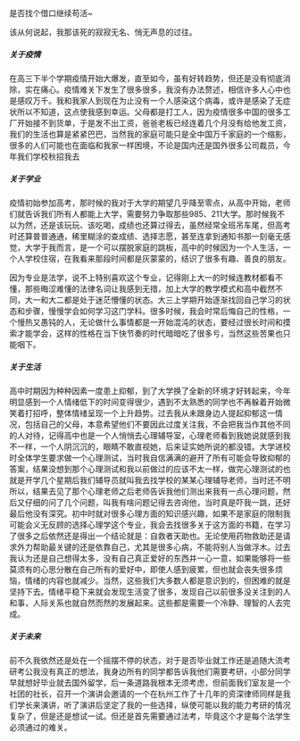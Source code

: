 是否找个借口继续苟活~

该从何说起，我那该死的寂寂无名、悄无声息的过往。

##### 关于疫情

在高三下半个学期疫情开始大爆发，直至如今，虽有好转趋势，但还是没有彻底消除，实在痛心。疫情难关下发生了很多很多，我没有办法赘述，相信许多人心中也是感叹万千。我和我家人到现在为止没有一个人感染这个病毒，或许是感染了无症状所以不知道，这点使我感到幸运。父母都是打工人，因为疫情很多中国的很多工厂开始接不到货单，于是发不出工资，爸爸老板已经连着几个月没有给他发工资，我们的生活也算是紧紧巴巴，当然我的家庭可能只是全中国万千家庭的一个缩影，很多的人们可能也在面临和我家一样困境，不论是国内还是国外很多公司裁员，今年我们学校秋招我去

##### 关于学业

疫情初始参加高考，那时候的我对于大学的期望几乎降至零点，从高中开始，老师们就告诉我们所有人都能上大学，需要努力争取那些985、211大学。那时候我不以为然，还是该玩玩、该吃喝，成绩也还算过得去，虽然经常全班吊车尾，但高考时还算普普通通，稀里糊涂的查成绩、选择志愿，甚至连拿到通知书那一刻毫无感觉，大学于我而言，是一个可以摆脱家庭的跳板，高中的时候因为一个人生活，一个人学校住宿，在我看来那段时间都是灰蒙蒙的，结识了很多有趣、善良的朋友。

因为专业是法学，说不上特别喜欢这个专业，记得刚上大一的时候连教材都看不懂，那些晦涩难懂的法律名词让我感到无措，加上大学的教学模式和高中截然不同，大一和大二都是处于迷茫懵懂的状态。大三上学期开始逐渐找回自己学习的状态和步骤，慢慢学会如何学习这门学科。很多时候，我会时常后悔自己的性格，一个慢热又愚钝的人，无论做什么事情都是一开始混沌的状态，要经过很长时间和摸索才能学会，这样的性格在当下快节奏的时代暗暗吃了很多亏，当然这些苦果也只能咽下。

##### 关于生活

高中时期因为种种因素一度患上抑郁，到了大学换了全新的环境才好转起来，今年明显感到一个人情绪低下的时间变得很少，遇到不太熟悉的同学也不再躲着开始微笑着打招呼，整体情绪呈现一个上升趋势。过去我从未跟身边人提起抑郁这一情况，包括自己的父母，本意希望他们不要因此过度关注我，不会把我当作其他不同的人对待，记得高中也是一个人悄悄去心理辅导室，心理老师看到我她说就感到我不一样，一个人阴沉沉的，眼睛不敢直视她，后来证实她所说的都没错。大学进校时全体学生要求做一个心理测试，当时我自信满满的避开了所有可能会导致抑郁的答案，结果没想到那个心理测试和我以前做过的应该不太一样，做完心理测试的也就是开学几个星期后我们辅导员就叫我去找学校的某某心理辅导老师，当时还不明所以，结果去见了那个心理老师之后老师告诉我他们测出来我有一点心理问题，然后又仔细的问了几个问题，叫我有啥问题记得去咨询他，当时真是吓我一跳，还好最后他没有深究。初中时就对很多心理方面的知识感兴趣，如果不是家庭的限制我可能会义无反顾的选择心理学这个专业，我会去找很多关于这方面的书籍，在学习了很多之后依然还是得出一个结论就是：自救者天助也。无论使用药物救助还是请求外力帮助最关键的还是依靠自己，尤其是很多心病，不能将别人当做浮木。过去我认为还是自己想得太多，没有自己真正爱好的东西并一心一意，如果能够将一些莫须有的心思分散在自己所有的爱好中，即使人感到疲累，但也就会丧失很多烦恼，情绪的内容也就减少。当然，这些我们大多数人都是意识到的，但困难的就是坚持下去。情绪平稳下来就会发现生活变了很多，发现自己以前很多没关注到的人和事，人际关系也就自然而然的发展起来。这些都是需要一个冷静、理智的人去完成。

##### 关于未来

前不久我依然还是处在一个摇摆不停的状态，对于是否毕业就工作还是追随大流考研考公我没有真正的想法，我身边所有的同学都告诉我他们需要考研，小部分同学早就想好毕业就去国外留学，后一条道路我根本无须考虑，但前面我们室友是一个社团的社长，召开一个演讲会邀请的一个在杭州工作了十几年的资深律师同样是我们学长来演讲，听了演讲后坚定了我的一些选择，纵使可能以我的能力考研的情况复杂了，但是还是想试一试。但还是首先需要通过法考，毕竟这个才是每个法学生必须通过的难关。